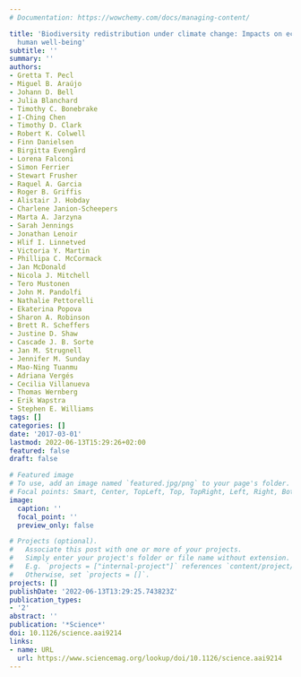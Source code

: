 ```yaml
---
# Documentation: https://wowchemy.com/docs/managing-content/

title: 'Biodiversity redistribution under climate change: Impacts on ecosystems and
  human well-being'
subtitle: ''
summary: ''
authors:
- Gretta T. Pecl
- Miguel B. Araújo
- Johann D. Bell
- Julia Blanchard
- Timothy C. Bonebrake
- I-Ching Chen
- Timothy D. Clark
- Robert K. Colwell
- Finn Danielsen
- Birgitta Evengård
- Lorena Falconi
- Simon Ferrier
- Stewart Frusher
- Raquel A. Garcia
- Roger B. Griffis
- Alistair J. Hobday
- Charlene Janion-Scheepers
- Marta A. Jarzyna
- Sarah Jennings
- Jonathan Lenoir
- Hlif I. Linnetved
- Victoria Y. Martin
- Phillipa C. McCormack
- Jan McDonald
- Nicola J. Mitchell
- Tero Mustonen
- John M. Pandolfi
- Nathalie Pettorelli
- Ekaterina Popova
- Sharon A. Robinson
- Brett R. Scheffers
- Justine D. Shaw
- Cascade J. B. Sorte
- Jan M. Strugnell
- Jennifer M. Sunday
- Mao-Ning Tuanmu
- Adriana Vergés
- Cecilia Villanueva
- Thomas Wernberg
- Erik Wapstra
- Stephen E. Williams
tags: []
categories: []
date: '2017-03-01'
lastmod: 2022-06-13T15:29:26+02:00
featured: false
draft: false

# Featured image
# To use, add an image named `featured.jpg/png` to your page's folder.
# Focal points: Smart, Center, TopLeft, Top, TopRight, Left, Right, BottomLeft, Bottom, BottomRight.
image:
  caption: ''
  focal_point: ''
  preview_only: false

# Projects (optional).
#   Associate this post with one or more of your projects.
#   Simply enter your project's folder or file name without extension.
#   E.g. `projects = ["internal-project"]` references `content/project/deep-learning/index.md`.
#   Otherwise, set `projects = []`.
projects: []
publishDate: '2022-06-13T13:29:25.743823Z'
publication_types:
- '2'
abstract: ''
publication: '*Science*'
doi: 10.1126/science.aai9214
links:
- name: URL
  url: https://www.sciencemag.org/lookup/doi/10.1126/science.aai9214
---
```


